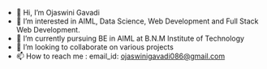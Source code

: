 - 👋 Hi, I’m Ojaswini Gavadi
- 👀 I’m interested in AIML, Data Science, Web Development and Full Stack Web Development.
- 🌱 I’m currently pursuing BE in AIML at B.N.M Institute of Technology
- 💞️ I’m looking to collaborate on various projects
- 📫 How to reach me :  email_id: ojaswinigavadi086@gmail.com

<!---
ojaswini27/ojaswini27 is a ✨ special ✨ repository because its `README.md` (this file) appears on your GitHub profile.
You can click the Preview link to take a look at your changes.
--->
